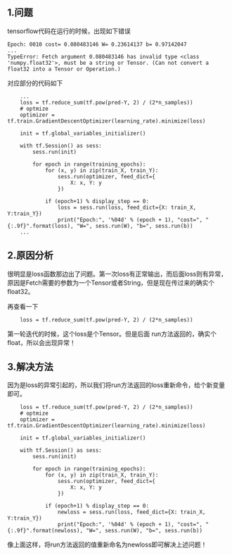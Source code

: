 ## 1.问题
tensorflow代码在运行的时候，出现如下错误  

```
Epoch: 0010 cost= 0.080483146 W= 0.23614137 b= 0.97142047
...
TypeError: Fetch argument 0.080483146 has invalid type <class 'numpy.float32'>, must be a string or Tensor. (Can not convert a float32 into a Tensor or Operation.)

```  

对应部分的代码如下  

```
	...
    loss = tf.reduce_sum(tf.pow(pred-Y, 2) / (2*n_samples))
    # optmize
    optimizer = tf.train.GradientDescentOptimizer(learning_rate).minimize(loss)

    init = tf.global_variables_initializer()

    with tf.Session() as sess:
        sess.run(init)

        for epoch in range(training_epochs):
            for (x, y) in zip(train_X, train_Y):
                sess.run(optimizer, feed_dict={
                    X: x, Y: y
                })

            if (epoch+1) % display_step == 0:
                loss = sess.run(loss, feed_dict={X: train_X, Y:train_Y})
                print("Epoch:", '%04d' % (epoch + 1), "cost=", "{:.9f}".format(loss), "W=", sess.run(W), "b=", sess.run(b))
	...
```  

## 2.原因分析  
很明显是loss函数那边出了问题。第一次loss有正常输出，而后面loss则有异常，原因是Fetch需要的参数为一个Tensor或者String，但是现在传过来的确实个float32。  

再查看一下  

```
    loss = tf.reduce_sum(tf.pow(pred-Y, 2) / (2*n_samples))

```  
第一轮迭代的时候，这个loss是个Tensor。但是后面 run方法返回的，确实个float，所以会出现异常！  

## 3.解决方法  
因为是loss的异常引起的，所以我们将run方法返回的loss重新命令，给个新变量即可。  

```
    loss = tf.reduce_sum(tf.pow(pred-Y, 2) / (2*n_samples))
    # optmize
    optimizer = tf.train.GradientDescentOptimizer(learning_rate).minimize(loss)

    init = tf.global_variables_initializer()

    with tf.Session() as sess:
        sess.run(init)

        for epoch in range(training_epochs):
            for (x, y) in zip(train_X, train_Y):
                sess.run(optimizer, feed_dict={
                    X: x, Y: y
                })

            if (epoch+1) % display_step == 0:
                newloss = sess.run(loss, feed_dict={X: train_X, Y:train_Y})
                print("Epoch:", '%04d' % (epoch + 1), "cost=", "{:.9f}".format(newloss), "W=", sess.run(W), "b=", sess.run(b))
```  

像上面这样，将run方法返回的值重新命名为newloss即可解决上述问题！  

